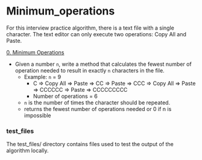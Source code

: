 # Minimum_operations
For this interview practice algorithm, there is a text file with a single character.  The text editor can only execute two operations: Copy All and Paste.

[0. Minimum Operations](/0x02-minimum_operations/0-minoperations.py)
* Given a number `n`, write a method that calculates the fewest number of operation needed to result in exactly `n` characters in the file.
  * Example: `n` = 9
    * C => Copy All => Paste => CC => Paste => CCC => Copy All => Paste => CCCCCC => Paste => CCCCCCCCC
    * Number of operations = 6
  * `n` is the number of times the character should be repeated.
  * returns the fewest number of operations needed or 0 if n is impossible

### test_files
The test_files/ directory contains files used to test the output of the algorithm locally.
